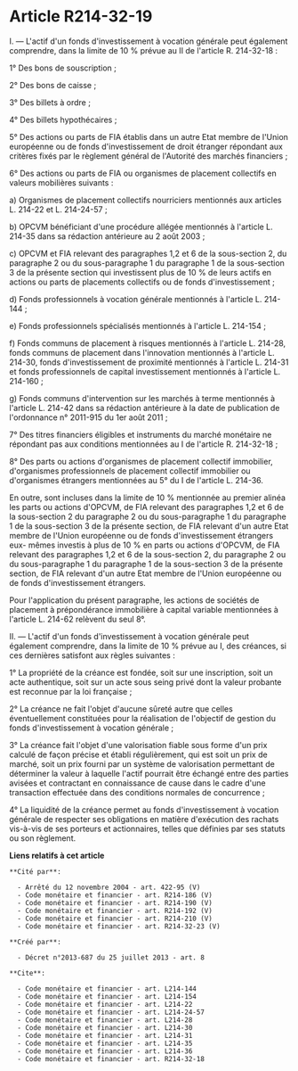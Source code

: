 # Article R214-32-19

I. ― L'actif d'un fonds d'investissement à vocation générale peut également comprendre, dans la limite de 10 % prévue au II
de l'article R. 214-32-18 : 

1° Des bons de souscription ; 

2° Des bons de caisse ; 

3° Des billets à ordre ; 

4° Des billets hypothécaires ; 

5° Des actions ou parts de FIA établis dans un autre Etat membre de l'Union européenne ou de fonds d'investissement de droit
étranger répondant aux critères fixés par le règlement général de l'Autorité des marchés financiers ; 

6° Des actions ou parts de FIA ou organismes de placement collectifs en valeurs mobilières suivants : 

a) Organismes de placement collectifs nourriciers mentionnés aux articles L. 214-22 et L. 214-24-57 ; 

b) OPCVM bénéficiant d'une procédure allégée mentionnés à l'article L. 214-35 dans sa rédaction antérieure au 2 août 2003 ; 

c) OPCVM et FIA relevant des paragraphes 1,2 et 6 de la sous-section 2, du paragraphe 2 ou du sous-paragraphe 1 du paragraphe
1 de la sous-section 3 de la présente section qui investissent plus de 10 % de leurs actifs en actions ou parts de placements
collectifs ou de fonds d'investissement ; 

d) Fonds professionnels à vocation générale mentionnés à l'article L. 214-144 ; 

e) Fonds professionnels spécialisés mentionnés à l'article L. 214-154 ; 

f) Fonds communs de placement à risques mentionnés à l'article L. 214-28, fonds communs de placement dans l'innovation
mentionnés à l'article L. 214-30, fonds d'investissement de proximité mentionnés à l'article L. 214-31 et fonds
professionnels de capital investissement mentionnés à l'article L. 214-160 ; 

g) Fonds communs d'intervention sur les marchés à terme mentionnés à l'article L. 214-42 dans sa rédaction antérieure à la
date de publication de l'ordonnance n° 2011-915 du 1er août 2011 ; 

7° Des titres financiers éligibles et instruments du marché monétaire ne répondant pas aux conditions mentionnées au I de
l'article R. 214-32-18 ; 

8° Des parts ou actions d'organismes de placement collectif immobilier, d'organismes professionnels de placement collectif
immobilier ou d'organismes étrangers mentionnées au 5° du I de l'article L. 214-36. 

En outre, sont incluses dans la limite de 10 % mentionnée au premier alinéa les parts ou actions d'OPCVM, de FIA relevant des
paragraphes 1,2 et 6 de la sous-section 2 du paragraphe 2 ou du sous-paragraphe 1 du paragraphe 1 de la sous-section 3 de la
présente section, de FIA relevant d'un autre Etat membre de l'Union européenne ou de fonds d'investissement étrangers eux-
mêmes investis à plus de 10 % en parts ou actions d'OPCVM, de FIA relevant des paragraphes 1,2 et 6 de la sous-section 2, du
paragraphe 2 ou du sous-paragraphe 1 du paragraphe 1 de la sous-section 3 de la présente section, de FIA relevant d'un autre
Etat membre de l'Union européenne ou de fonds d'investissement étrangers. 

Pour l'application du présent paragraphe, les actions de sociétés de placement à prépondérance immobilière à capital variable
mentionnées à l'article L. 214-62 relèvent du seul 8°. 

II. ― L'actif d'un fonds d'investissement à vocation générale peut également comprendre, dans la limite de 10 % prévue au I,
des créances, si ces dernières satisfont aux règles suivantes : 

1° La propriété de la créance est fondée, soit sur une inscription, soit un acte authentique, soit sur un acte sous seing
privé dont la valeur probante est reconnue par la loi française ; 

2° La créance ne fait l'objet d'aucune sûreté autre que celles éventuellement constituées pour la réalisation de l'objectif
de gestion du fonds d'investissement à vocation générale ; 

3° La créance fait l'objet d'une valorisation fiable sous forme d'un prix calculé de façon précise et établi régulièrement,
qui est soit un prix de marché, soit un prix fourni par un système de valorisation permettant de déterminer la valeur à
laquelle l'actif pourrait être échangé entre des parties avisées et contractant en connaissance de cause dans le cadre d'une
transaction effectuée dans des conditions normales de concurrence ; 

4° La liquidité de la créance permet au fonds d'investissement à vocation générale de respecter ses obligations en matière
d'exécution des rachats vis-à-vis de ses porteurs et actionnaires, telles que définies par ses statuts ou son règlement.

**Liens relatifs à cet article**

	**Cité par**:

	  - Arrêté du 12 novembre 2004 - art. 422-95 (V)
	  - Code monétaire et financier - art. R214-186 (V)
	  - Code monétaire et financier - art. R214-190 (V)
	  - Code monétaire et financier - art. R214-192 (V)
	  - Code monétaire et financier - art. R214-210 (V)
	  - Code monétaire et financier - art. R214-32-23 (V)

	**Créé par**:

	  - Décret n°2013-687 du 25 juillet 2013 - art. 8

	**Cite**:

	  - Code monétaire et financier - art. L214-144
	  - Code monétaire et financier - art. L214-154
	  - Code monétaire et financier - art. L214-22
	  - Code monétaire et financier - art. L214-24-57
	  - Code monétaire et financier - art. L214-28
	  - Code monétaire et financier - art. L214-30
	  - Code monétaire et financier - art. L214-31
	  - Code monétaire et financier - art. L214-35
	  - Code monétaire et financier - art. L214-36
	  - Code monétaire et financier - art. R214-32-18
